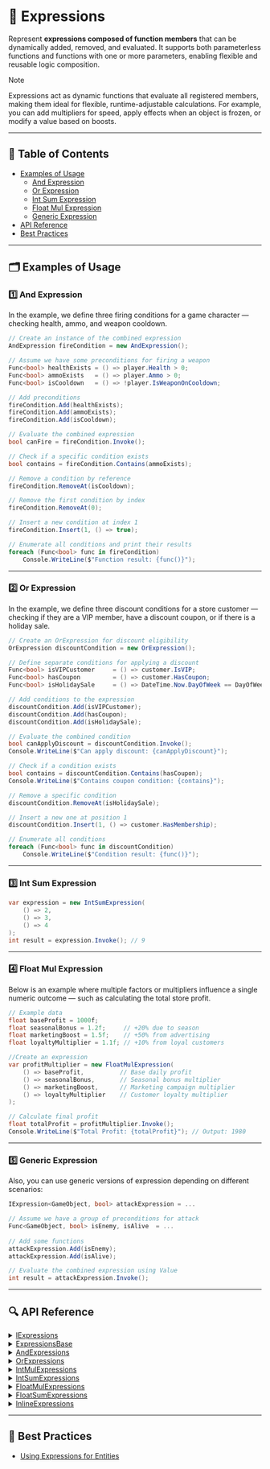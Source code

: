 # 🧩 Expressions

Represent **expressions composed of function members** that can be dynamically added, removed, and evaluated. It
supports both parameterless functions and functions with one or more parameters, enabling flexible and reusable logic
composition.

> [!NOTE]
> Expressions act as dynamic functions that evaluate all registered members, making them ideal for flexible,
> runtime-adjustable calculations. For example, you can add multipliers for speed, apply effects when an object is
> frozen, or modify a value based on boosts.

---

## 📑 Table of Contents

- [Examples of Usage](#-examples-of-usage)
  - [And Expression](#ex-1)
  - [Or Expression](#ex-2)
  - [Int Sum Expression](#ex-3)
  - [Float Mul Expression](#ex-4)
  - [Generic Expression](#ex-5)
- [API Reference](#-api-reference)
- [Best Practices](#-best-practices)

---

## 🗂 Examples of Usage

<div id="ex-1"></div>

### 1️⃣ And Expression

In the example, we define three firing conditions for a game character — checking health, ammo, and weapon cooldown.

```csharp
// Create an instance of the combined expression
AndExpression fireCondition = new AndExpression();

// Assume we have some preconditions for firing a weapon
Func<bool> healthExists = () => player.Health > 0;
Func<bool> ammoExists   = () => player.Ammo > 0;
Func<bool> isCooldown   = () => !player.IsWeaponOnCooldown;

// Add preconditions
fireCondition.Add(healthExists);
fireCondition.Add(ammoExists);
fireCondition.Add(isCooldown);

// Evaluate the combined expression
bool canFire = fireCondition.Invoke();

// Check if a specific condition exists
bool contains = fireCondition.Contains(ammoExists);

// Remove a condition by reference
fireCondition.RemoveAt(isCooldown);

// Remove the first condition by index
fireCondition.RemoveAt(0);

// Insert a new condition at index 1
fireCondition.Insert(1, () => true);

// Enumerate all conditions and print their results
foreach (Func<bool> func in fireCondition)
    Console.WriteLine($"Function result: {func()}");
```

---

<div id="ex-2"></div>

### 2️⃣ Or Expression

In the example, we define three discount conditions for a store customer — checking if they are a VIP member, have a
discount coupon, or if there is a holiday sale.

```csharp
// Create an OrExpression for discount eligibility
OrExpression discountCondition = new OrExpression();

// Define separate conditions for applying a discount
Func<bool> isVIPCustomer     = () => customer.IsVIP;
Func<bool> hasCoupon         = () => customer.HasCoupon;
Func<bool> isHolidaySale     = () => DateTime.Now.DayOfWeek == DayOfWeek.Friday;

// Add conditions to the expression
discountCondition.Add(isVIPCustomer);
discountCondition.Add(hasCoupon);
discountCondition.Add(isHolidaySale);

// Evaluate the combined condition
bool canApplyDiscount = discountCondition.Invoke();
Console.WriteLine($"Can apply discount: {canApplyDiscount}");

// Check if a condition exists
bool contains = discountCondition.Contains(hasCoupon);
Console.WriteLine($"Contains coupon condition: {contains}");

// Remove a specific condition
discountCondition.RemoveAt(isHolidaySale);

// Insert a new one at position 1
discountCondition.Insert(1, () => customer.HasMembership);

// Enumerate all conditions
foreach (Func<bool> func in discountCondition)
    Console.WriteLine($"Condition result: {func()}");
```

---

<div id="ex-3"></div>

### 3️⃣ Int Sum Expression

```csharp
var expression = new IntSumExpression(
    () => 2,
    () => 3,
    () => 4
);
int result = expression.Invoke(); // 9
```

<div id="ex-4"></div>

---

### 4️⃣ Float Mul Expression

Below is an example where multiple factors or multipliers influence a single numeric outcome — such as calculating the
total store profit.

```csharp
// Example data
float baseProfit = 1000f;
float seasonalBonus = 1.2f;     // +20% due to season
float marketingBoost = 1.5f;    // +50% from advertising
float loyaltyMultiplier = 1.1f; // +10% from loyal customers

//Create an expression
var profitMultiplier = new FloatMulExpression(
    () => baseProfit,          // Base daily profit
    () => seasonalBonus,       // Seasonal bonus multiplier
    () => marketingBoost,      // Marketing campaign multiplier
    () => loyaltyMultiplier    // Customer loyalty multiplier
);

// Calculate final profit
float totalProfit = profitMultiplier.Invoke();
Console.WriteLine($"Total Profit: {totalProfit}"); // Output: 1980
```

---

<div id="ex-5"></div>

### 5️⃣ Generic Expression

Also, you can use generic versions of expression depending on different scenarios:

```csharp
IExpression<GameObject, bool> attackExpression = ...

// Assume we have a group of preconditions for attack
Func<GameObject, bool> isEnemy, isAlive  = ...
    
// Add some functions
attackExpression.Add(isEnemy);
attackExpression.Add(isAlive);

// Evaluate the combined expression using Value
int result = attackExpression.Invoke();
```

---

## 🔍 API Reference

<details>
  <summary><a href="IExpressions.md">IExpressions</a></summary>
  <ul>
    <li><a href="IExpression.md">IExpression&lt;R&gt;</a></li>
    <li><a href="IExpression%601.md">IExpression&lt;T, R&gt;</a></li>
    <li><a href="IExpression%602.md">IExpression&lt;T1, T2, R&gt;</a></li>
  </ul>
</details>

<details>
  <summary><a href="ExpressionsBase.md">ExpressionsBase</a></summary>
  <ul>
    <li><a href="ExpressionBase.md">ExpressionBase&lt;R&gt;</a></li>
    <li><a href="ExpressionBase%601.md">ExpressionBase&lt;T, R&gt;</a></li>
    <li><a href="ExpressionBase%602.md">ExpressionBase&lt;T1, T2, R&gt;</a></li>
  </ul>
</details>

<details>
  <summary><a href="AndExpressions.md">AndExpressions</a></summary>
  <ul>
    <li><a href="AndExpression.md">AndExpression</a></li>
    <li><a href="AndExpression%601.md">AndExpression&lt;T&gt;</a></li>
    <li><a href="AndExpression%602.md">AndExpression&lt;T1, T2&gt;</a></li>
  </ul>
</details>

<details>
  <summary><a href="OrExpressions.md">OrExpressions</a></summary>
  <ul>
    <li><a href="OrExpression.md">OrExpression</a></li>
    <li><a href="OrExpression%601.md">OrExpression&lt;T&gt;</a></li>
    <li><a href="OrExpression%602.md">OrExpression&lt;T1, T2&gt;</a></li>
  </ul>
</details>

<details>
  <summary><a href="IntMulExpressions.md">IntMulExpressions</a></summary>
  <ul>
    <li><a href="IntMulExpression.md">IntMulExpression</a></li>
    <li><a href="IntMulExpression%601.md">IntMulExpression&lt;T&gt;</a></li>
    <li><a href="IntMulExpression%602.md">IntMulExpression&lt;T1, T2&gt;</a></li>
  </ul>
</details>

<details>
  <summary><a href="IntSumExpressions.md">IntSumExpressions</a></summary>
  <ul>
    <li><a href="IntSumExpression.md">IntSumExpression</a></li>
    <li><a href="IntSumExpression%601.md">IntSumExpression&lt;T&gt;</a></li>
    <li><a href="IntSumExpression%602.md">IntSumExpression&lt;T1, T2&gt;</a></li>
  </ul>
</details>

<details>
  <summary><a href="FloatMulExpressions.md">FloatMulExpressions</a></summary>
  <ul>
    <li><a href="FloatMulExpression.md">FloatMulExpression</a></li>
    <li><a href="FloatMulExpression%601.md">FloatMulExpression&lt;T&gt;</a></li>
    <li><a href="FloatMulExpression%602.md">FloatMulExpression&lt;T1, T2&gt;</a></li>
  </ul>
</details>

<details>
  <summary><a href="FloatSumExpressions.md">FloatSumExpressions</a></summary>
  <ul>
    <li><a href="FloatSumExpression.md">FloatSumExpression</a></li>
    <li><a href="FloatSumExpression%601.md">FloatSumExpression&lt;T&gt;</a></li>
    <li><a href="FloatSumExpression%602.md">FloatSumExpression&lt;T1, T2&gt;</a></li>
  </ul>
</details>

<details>
  <summary><a href="InlineExpressions.md">InlineExpressions</a></summary>
  <ul>
    <li><a href="InlineExpression.md">InlineExpression</a></li>
    <li><a href="InlineExpression%601.md">InlineExpression&lt;T&gt;</a></li>
    <li><a href="InlineExpression%602.md">InlineExpression&lt;T1, T2&gt;</a></li>
  </ul>
</details>

---

## 📌 Best Practices

- [Using Expressions for Entities](../../BestPractices/UsingExpressions.md)